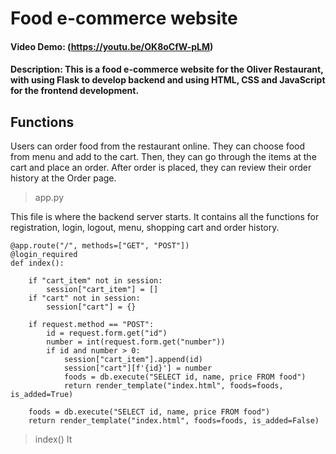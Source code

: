 # Food e-commerce website
#### Video Demo: (https://youtu.be/OK8oCfW-pLM)
#### Description: This is a food e-commerce website for the Oliver Restaurant, with using Flask to develop backend and using HTML, CSS and JavaScript for the frontend development.

## Functions
Users can order food from the restaurant online. They can choose food from menu and add to the cart. Then, they can go through the items at the cart and place an order. After order is placed, they can review their order history at the Order page.

>app.py

This file is where the backend server starts. It contains all the functions for registration, login, logout, menu, shopping cart and order history.

```
@app.route("/", methods=["GET", "POST"])
@login_required
def index():

    if "cart_item" not in session:
        session["cart_item"] = []
    if "cart" not in session:
        session["cart"] = {}

    if request.method == "POST":
        id = request.form.get("id")
        number = int(request.form.get("number"))
        if id and number > 0:
            session["cart_item"].append(id)
            session["cart"][f'{id}'] = number
            foods = db.execute("SELECT id, name, price FROM food")
            return render_template("index.html", foods=foods, is_added=True)

    foods = db.execute("SELECT id, name, price FROM food")
    return render_template("index.html", foods=foods, is_added=False)
```
>index()
It 